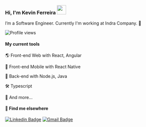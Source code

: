 ### Hi, I'm Kevin Ferreira <img src="https://media.giphy.com/media/hvRJCLFzcasrR4ia7z/giphy.gif" width="30px">

I’m a Software Engineer. Currently I'm working at Indra Company. 🚀

<p align="left"> <img src="https://komarev.com/ghpvc/?username=maykbrito&color=blue" alt="Profile views" /> </p>

#### My current tools   

🌎 Front-end Web with React, Angular

📲 Front-end Mobile with React Native

📡 Back-end with Node.js, Java

🛠️ Typescript  

🧰 And more...  

#### 💬 Find me elsewhere

[![Linkedin Badge](https://img.shields.io/badge/-Linkedin-blue?style=flat-square&logo=Linkedin&logoColor=white&link=https://www.linkedin.com/in/rodrigo-goncalves-santana/)](https://www.linkedin.com/in/kevinferreiradev/) 
[![Gmail Badge](https://img.shields.io/badge/-rodrigorgtic@gmail.com-c14438?style=flat-square&logo=Gmail&logoColor=white&link=mailto:ferreirakevin325@gmail.com)](mailto:ferreirakevin325@gmail.com)


